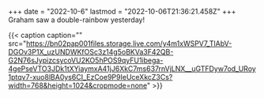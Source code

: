 +++
date = "2022-10-6"
lastmod = "2022-10-06T21:36:21.458Z"
+++
Graham saw a double-rainbow yesterday!

{{< caption caption="" src="https://bn02pap001files.storage.live.com/y4m1xWSPV7_TlAbV-DGOv3P1X_uzUNDWKfOSc3z14g5oBKVa3F42QB-G2N76sJypizcsycoVU2KO5hPOS9qyFU1ibega-4gePseVTO3JDk1tXYiaymxA41jJ6XkC7ms637rnVjLNX__uGTFDyw7od_URoy1ptqv7-xuo8lBA0ys6CI_EzCoe9P9IeUceXkcZ3Cs?width=768&height=1024&cropmode=none" >}}